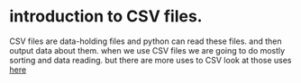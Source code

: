 # introduction to CSV files.
CSV files are data-holding files and python can read these files. and then output data about them.
when we use CSV files we are going to do mostly sorting and data reading. but there are more uses to CSV
look at those uses [here](https://docs.python.org/3/library/csv.html)
